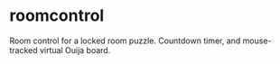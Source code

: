 roomcontrol
===========

Room control for a locked room puzzle.  Countdown timer, and mouse-tracked virtual Ouija board.
